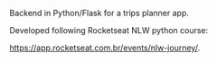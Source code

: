 Backend in Python/Flask for a trips planner app. </p>
Developed following Rocketseat NLW python course: </p>
<https://app.rocketseat.com.br/events/nlw-journey/>.

